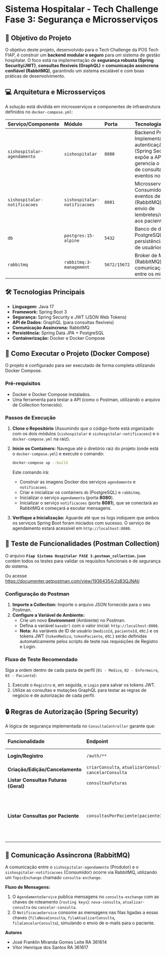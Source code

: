 # Sistema Hospitalar - Tech Challenge Fase 3: Segurança e Microsserviços

## 🎯 Objetivo do Projeto

O objetivo deste projeto, desenvolvido para o Tech Challenge da POS Tech FIAP, é construir um **backend modular e seguro** para um sistema de gestão hospitalar. O foco está na implementação de **segurança robusta (Spring Security/JWT)**, **consultas flexíveis (GraphQL)** e **comunicação assíncrona confiável (RabbitMQ)**, garantindo um sistema escalável e com boas práticas de desenvolvimento.

## 💻 Arquitetura e Microsserviços

A solução está dividida em microsserviços e componentes de infraestrutura definidos no `docker-compose.yml`:

| Serviço/Componente | Módulo | Porta | Tecnologia/Função |
| :--- | :--- | :--- | :--- |
| `sishospitalar-agendamento` | `sishospitalar` | `8080` | Backend Principal. Implementa autenticação/autorização (Spring Security/JWT), expõe a API GraphQL, gerencia o agendamento de consultas e publica eventos no RabbitMQ. |
| `sishospitalar-notificacoes` | `sishospitalar-notificacoes` | `8081` | Microsserviço Consumidor. Escuta eventos de agendamento (RabbitMQ) e simula o envio de lembretes/notificações aos pacientes. |
| `db` | `postgres:15-alpine` | `5432` | Banco de dados PostgreSQL para persistência dos dados de usuários e consultas. |
| `rabbitmq` | `rabbitmq:3-management` | `5672/15672` | Broker de Mensagens (RabbitMQ) para comunicação assíncrona entre os microsserviços. |

## 🛠️ Tecnologias Principais

* **Linguagem:** Java 17
* **Framework:** Spring Boot 3
* **Segurança:** Spring Security e JWT (JSON Web Tokens)
* **API de Dados:** GraphQL (para consultas flexíveis)
* **Comunicação Assíncrona:** RabbitMQ
* **Persistência:** Spring Data JPA + PostgreSQL
* **Containerização:** Docker e Docker Compose

## 🚀 Como Executar o Projeto (Docker Compose)

O projeto é configurado para ser executado de forma completa utilizando Docker Compose.

### Pré-requisitos

* Docker e Docker Compose instalados.
* Uma ferramenta para testar a API (como o Postman, utilizando o arquivo de Collection fornecido).

### Passos de Execução

1.  **Clone o Repositório** (Assumindo que o código-fonte está organizado com os dois módulos (`sishospitalar` e `sishospitalar-notificacoes`) e o `docker-compose.yml` na raiz).

2.  **Inicie os Containers:**
    Navegue até o diretório raiz do projeto (onde está o `docker-compose.yml`) e execute o comando:

    ```bash
    docker-compose up --build
    ```

    Este comando irá:
    * Construir as imagens Docker dos serviços `agendamento` e `notificacoes`.
    * Criar e inicializar os containers `db` (PostgreSQL) e `rabbitmq`.
    * Inicializar o serviço `agendamento` (porta **8080**).
    * Inicializar o serviço `notificacoes` (porta **8081**), que se conectará ao RabbitMQ e começará a escutar mensagens.

3.  **Verifique a Inicialização:**
    Aguarde até que os logs indiquem que ambos os serviços Spring Boot foram iniciados com sucesso. O serviço de agendamento estará acessível em `http://localhost:8080`.

## 🧪 Teste de Funcionalidades (Postman Collection)

O arquivo **`Fiap Sistema Hospitalar FASE 3.postman_collection.json`** contém todos os testes para validar os requisitos funcionais e de segurança do sistema.

Ou acesse https://documenter.getpostman.com/view/19364354/2sB3QJNAtj

### Configuração do Postman

1.  **Importe a Collection:** Importe o arquivo JSON fornecido para o seu Postman.
2.  **Configure a Variável de Ambiente:**
    * Crie um novo **Environment** (Ambiente) no Postman.
    * Defina a variável `baseUrl` com o valor inicial: `http://localhost:8080`.
    * **Nota:** As variáveis de ID de usuário (`medicoId`, `pacienteId`, etc.) e os tokens JWT (`tokenMedico`, `tokenPaciente`, etc.) serão definidas automaticamente pelos scripts de teste nas requisições de Registro e Login.

### Fluxo de Teste Recomendado

Siga a ordem dentro de cada pasta de perfil (`01 - Médico`, `02 - Enfermeiro`, `03 - Paciente`):

1.  Execute o `Registro` e, em seguida, o `Login` para salvar os tokens JWT.
2.  Utilize as consultas e mutações GraphQL para testar as regras de negócio e de autorização de cada perfil.

## 🔒 Regras de Autorização (Spring Security)

A lógica de segurança implementada no `ConsultaController` garante que:

| Funcionalidade | Endpoint | Permissão Exigida |
| :--- | :--- | :--- |
| **Login/Registro** | `/auth/**` | Público (`permitAll`) |
| **Criação/Edição/Cancelamento** | `criarConsulta`, `atualizarConsulta`, `cancelarConsulta` | `MEDICO` ou `ENFERMEIRO` |
| **Listar Consultas Futuras (Geral)** | `consultasFuturas` | `MEDICO` ou `ENFERMEIRO` |
| **Listar Consultas por Paciente** | `consultasPorPaciente(pacienteId)` | **Regra Complexa:** `MÉDICO`/`ENFERMEIRO` podem buscar qualquer `pacienteId`. `PACIENTE` só pode buscar o seu próprio ID. |

## 🔗 Comunicação Assíncrona (RabbitMQ)

A comunicação entre o `sishospitalar-agendamento` (Produtor) e o `sishospitalar-notificacoes` (Consumidor) ocorre via RabbitMQ, utilizando um `TopicExchange` chamado `consulta-exchange`.

**Fluxo de Mensagens:**

1.  O `AgendamentoService` publica mensagens no `consulta-exchange` com as chaves de roteamento (`routing keys`): `nova-consulta`, `atualizar-consulta` ou `cancelar-consulta`.
2.  O `NotificacaoService` consome as mensagens nas filas ligadas a essas chaves (`filaNovaConsulta`, `filaAtualizarConsulta`, `filaCancelarConsulta`), simulando o envio de e-mails para o paciente.


**Autores**

* José Franklin Miranda Gomes Leite RA 361614
* Vitor Henrique dos Santos  RA 361617
